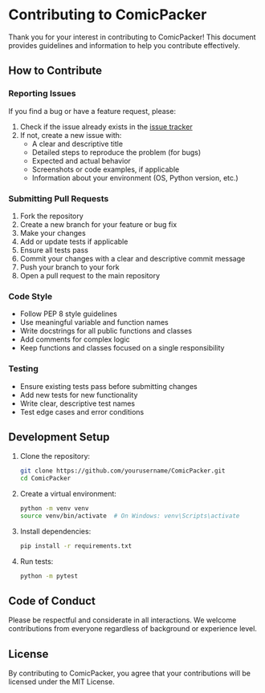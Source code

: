 # Contributing to ComicPacker

Thank you for your interest in contributing to ComicPacker! This document provides guidelines and information to help you contribute effectively.

## How to Contribute

### Reporting Issues

If you find a bug or have a feature request, please:

1. Check if the issue already exists in the [issue tracker](https://github.com/yourusername/ComicPacker/issues)
2. If not, create a new issue with:
   - A clear and descriptive title
   - Detailed steps to reproduce the problem (for bugs)
   - Expected and actual behavior
   - Screenshots or code examples, if applicable
   - Information about your environment (OS, Python version, etc.)

### Submitting Pull Requests

1. Fork the repository
2. Create a new branch for your feature or bug fix
3. Make your changes
4. Add or update tests if applicable
5. Ensure all tests pass
6. Commit your changes with a clear and descriptive commit message
7. Push your branch to your fork
8. Open a pull request to the main repository

### Code Style

- Follow PEP 8 style guidelines
- Use meaningful variable and function names
- Write docstrings for all public functions and classes
- Add comments for complex logic
- Keep functions and classes focused on a single responsibility

### Testing

- Ensure existing tests pass before submitting changes
- Add new tests for new functionality
- Write clear, descriptive test names
- Test edge cases and error conditions

## Development Setup

1. Clone the repository:
   ```bash
   git clone https://github.com/yourusername/ComicPacker.git
   cd ComicPacker
   ```

2. Create a virtual environment:
   ```bash
   python -m venv venv
   source venv/bin/activate  # On Windows: venv\Scripts\activate
   ```

3. Install dependencies:
   ```bash
   pip install -r requirements.txt
   ```

4. Run tests:
   ```bash
   python -m pytest
   ```

## Code of Conduct

Please be respectful and considerate in all interactions. We welcome contributions from everyone regardless of background or experience level.

## License

By contributing to ComicPacker, you agree that your contributions will be licensed under the MIT License.